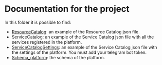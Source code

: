 # Documentation for the project

In this folder it is possible to find:

- [ResourceCatalog](ResourceCatalog.json): an example of the Resource Catalog json file.
- [ServiceCatalog](ServiceCatalog.json): an example of the Service Catalog json file with all the services registered in the platform.
- [ServiceCatalogSettings](ServiceCatalogSettings.json): an example of the Service Catalog json file with the settings of the platform. You must add your telegram bot token.
- [Schema_platform](Schema_platform.png): the schema of the platform.